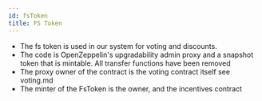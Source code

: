 ```yaml
---
id: fsToken
title: FS Token
---
```


- The fs token is used in our system for voting and discounts.
- The code is OpenZeppelin's upgradability admin proxy and a snapshot token that is mintable. All transfer functions have been removed
- The proxy owner of the contract is the voting contract itself see voting.md
- The minter of the FsToken is the owner, and the incentives contract
